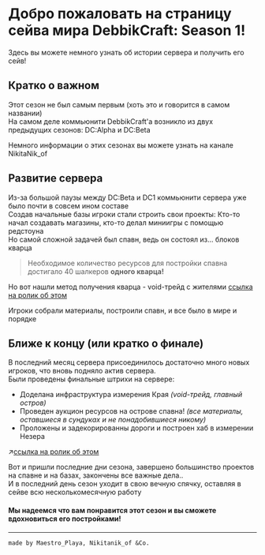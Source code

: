 # Добро пожаловать на страницу сейва мира DebbikCraft: Season 1!

Здесь вы можете немного узнать об истории сервера и получить его сейв!

## Кратко о важном

Этот сезон не был самым первым (хоть это и говорится в самом названии)  
На самом деле коммьюнити DebbikCraft'a возникло из двух предыдущих сезонов: DC:Alpha и DC:Beta

Немного информации о этих сезонах вы можете узнать на канале NikitaNik_of

## Развитие сервера

Из-за большой паузы между DC:Beta и DC1 коммьюнити сервера уже было почти в совсем ином составе  
Создав начальные базы игроки стали строить свои проекты: Кто-то начал создавать магазины, кто-то делал миниигры с помощью редстоуна  
Но самой сложной задачей был спавн, ведь он состоял из... блоков кварца  

> Необходимое количество ресурсов для постройки спавна достигало 40 шалкеров **одного кварца!**  

Но вот нашли метод получения кварца - void-трейд с жителями
[ссылка на ролик об этом](https://youtu.be/W6oq4gqBZ_E?si=qdDYV6xHyUrzc4dL&t=351) 

Игроки собрали материалы, построили спавн, и все было в мире и порядке

## Ближе к концу (или кратко о финале)

В последний месяц сервера присоединилось достаточно много новых игроков, что вновь подняло актив сервера.  
Были проведены финальные штрихи на сервере:
- Доделана инфраструктура измерения Края *(void-трейд, главный остров)*
- Проведен аукцион ресурсов на острове спавна! *(все материалы, оставшиеся в сундуках и не понадобившиеся никому)*
- Проложены и задекорированны дороги и построен хаб в измерении Незера
  
↗<u>[ссылка на ролик об этом](https://www.youtube.com/watch?v=rTJu5WN-1IQ)</u>
 
Вот и пришли последние дни сезона, завершено большинство проектов на спавне и на базах, закончены все важные дела..  
И в последний день сезон уходит в свою вечную спячку, оставляя в сейве всю несколькомесячную работу



#### Мы надеемся что вам понравится этот сезон и вы сможете вдохновиться его постройками!

-----------------------------------------
`made by Maestro_Playa, Nikitanik_of &Co.`